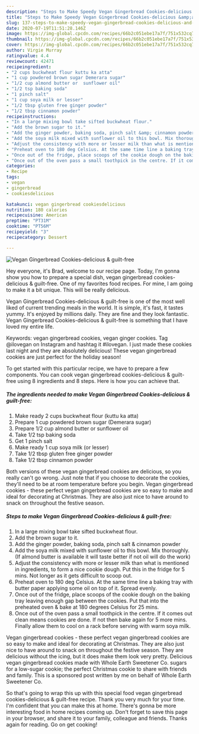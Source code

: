 ```yaml
---
description: "Steps to Make Speedy Vegan Gingerbread Cookies-delicious &amp;amp; guilt-free"
title: "Steps to Make Speedy Vegan Gingerbread Cookies-delicious &amp;amp; guilt-free"
slug: 137-steps-to-make-speedy-vegan-gingerbread-cookies-delicious-and-amp-guilt-free
date: 2020-07-19T11:51:28.146Z
image: https://img-global.cpcdn.com/recipes/66b2c051ebe17a7f/751x532cq70/vegan-gingerbread-cookies-delicious-guilt-free-recipe-main-photo.jpg
thumbnail: https://img-global.cpcdn.com/recipes/66b2c051ebe17a7f/751x532cq70/vegan-gingerbread-cookies-delicious-guilt-free-recipe-main-photo.jpg
cover: https://img-global.cpcdn.com/recipes/66b2c051ebe17a7f/751x532cq70/vegan-gingerbread-cookies-delicious-guilt-free-recipe-main-photo.jpg
author: Virgie Murray
ratingvalue: 4.4
reviewcount: 42471
recipeingredient:
- "2 cups buckwheat flour kuttu ka atta"
- "1 cup powdered brown sugar Demerara sugar"
- "1/2 cup almond butter or  sunflower oil"
- "1/2 tsp baking soda"
- "1 pinch salt"
- "1 cup soya milk or lesser"
- "1/2 tbsp gluten free ginger powder"
- "1/2 tbsp cinnamon powder"
recipeinstructions:
- "In a large mixing bowl take sifted buckwheat flour."
- "Add the brown sugar to it."
- "Add the ginger powder, baking soda, pinch salt &amp; cinnamon powder"
- "Add the soya milk mixed with sunflower oil to this bowl. Mix thoroughly. (If almond butter is available it will taste better if not oil will do the work)"
- "Adjust the consistency with more or lesser milk than what is mentioned in ingredients, to form a nice cookie dough. Put this in the fridge for 5 mins. Not longer as it gets difficult to scoop out."
- "Preheat oven to 180 deg Celsius. At the same time line a baking tray with butter paper applying some oil on top of it. Spread evenly."
- "Once out of the fridge, place scoops of the cookie dough on the baking tray leaving enough gap between the cookies. Put that into the preheated oven &amp; bake at 180 degrees Celsius for 25 mins."
- "Once out of the oven pass a small toothpick in the centre. If it comes out clean means cookies are done. If not then bake again for 5 more mins. Finally allow them to cool on a rack before serving with warm soya milk."
categories:
- Recipe
tags:
- vegan
- gingerbread
- cookiesdelicious

katakunci: vegan gingerbread cookiesdelicious 
nutrition: 180 calories
recipecuisine: American
preptime: "PT31M"
cooktime: "PT56M"
recipeyield: "3"
recipecategory: Dessert

---
```



![Vegan Gingerbread Cookies-delicious &amp; guilt-free](https://img-global.cpcdn.com/recipes/66b2c051ebe17a7f/751x532cq70/vegan-gingerbread-cookies-delicious-guilt-free-recipe-main-photo.jpg)

Hey everyone, it's Brad, welcome to our recipe page. Today, I'm gonna show you how to prepare a special dish, vegan gingerbread cookies-delicious &amp; guilt-free. One of my favorites food recipes. For mine, I am going to make it a bit unique. This will be really delicious.

Vegan Gingerbread Cookies-delicious &amp; guilt-free is one of the most well liked of current trending meals in the world. It is simple, it's fast, it tastes yummy. It's enjoyed by millions daily. They are fine and they look fantastic. Vegan Gingerbread Cookies-delicious &amp; guilt-free is something that I have loved my entire life.

Keywords: vegan gingerbread cookies, vegan ginger cookies. Tag @ilovegan on Instagram and hashtag it #ilovegan. I just made these cookies last night and they are absolutely delicious! These vegan gingerbread cookies are just perfect for the holiday season!


To get started with this particular recipe, we have to prepare a few components. You can cook vegan gingerbread cookies-delicious &amp; guilt-free using 8 ingredients and 8 steps. Here is how you can achieve that.

<!--inarticleads1-->

##### The ingredients needed to make Vegan Gingerbread Cookies-delicious &amp; guilt-free:

1. Make ready 2 cups buckwheat flour (kuttu ka atta)
1. Prepare 1 cup powdered brown sugar (Demerara sugar)
1. Prepare 1/2 cup almond butter or  sunflower oil
1. Take 1/2 tsp baking soda
1. Get 1 pinch salt
1. Make ready 1 cup soya milk (or lesser)
1. Take 1/2 tbsp gluten free ginger powder
1. Take 1/2 tbsp cinnamon powder


Both versions of these vegan gingerbread cookies are delicious, so you really can&#39;t go wrong. Just note that if you choose to decorate the cookies, they&#39;ll need to be at room temperature before you begin. Vegan gingerbread cookies - these perfect vegan gingerbread cookies are so easy to make and ideal for decorating at Christmas. They are also just nice to have around to snack on throughout the festive season. 

<!--inarticleads2-->

##### Steps to make Vegan Gingerbread Cookies-delicious &amp; guilt-free:

1. In a large mixing bowl take sifted buckwheat flour.
1. Add the brown sugar to it.
1. Add the ginger powder, baking soda, pinch salt &amp; cinnamon powder
1. Add the soya milk mixed with sunflower oil to this bowl. Mix thoroughly. (If almond butter is available it will taste better if not oil will do the work)
1. Adjust the consistency with more or lesser milk than what is mentioned in ingredients, to form a nice cookie dough. Put this in the fridge for 5 mins. Not longer as it gets difficult to scoop out.
1. Preheat oven to 180 deg Celsius. At the same time line a baking tray with butter paper applying some oil on top of it. Spread evenly.
1. Once out of the fridge, place scoops of the cookie dough on the baking tray leaving enough gap between the cookies. Put that into the preheated oven &amp; bake at 180 degrees Celsius for 25 mins.
1. Once out of the oven pass a small toothpick in the centre. If it comes out clean means cookies are done. If not then bake again for 5 more mins. Finally allow them to cool on a rack before serving with warm soya milk.


Vegan gingerbread cookies - these perfect vegan gingerbread cookies are so easy to make and ideal for decorating at Christmas. They are also just nice to have around to snack on throughout the festive season. They are delicious without the icing, but it does make them look very pretty. Delicious vegan gingerbread cookies made with Whole Earth Sweetener Co. sugars for a low-sugar cookie; the perfect Christmas cookie to share with friends and family. This is a sponsored post written by me on behalf of Whole Earth Sweetener Co. 

So that's going to wrap this up with this special food vegan gingerbread cookies-delicious &amp; guilt-free recipe. Thank you very much for your time. I'm confident that you can make this at home. There's gonna be more interesting food in home recipes coming up. Don't forget to save this page in your browser, and share it to your family, colleague and friends. Thanks again for reading. Go on get cooking!
